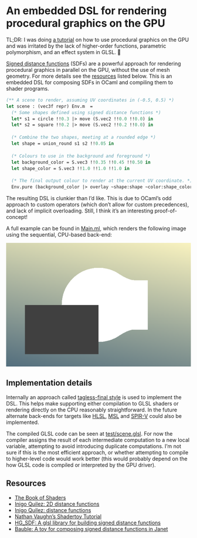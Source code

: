 # An embedded DSL for rendering procedural graphics on the GPU

TL;DR: I was doing [a tutorial](https://inspirnathan.com/posts/47-shadertoy-tutorial-part-1/)
on how to use procedural graphics on the GPU and was irritated by the lack of
higher-order functions, parametric polymorphism, and an effect system in GLSL. 🥲

[Signed distance functions] (SDFs) are a powerful approach for rendering
procedural graphics in parallel on the GPU, without the use of mesh geometry.
For more details see the  [resources](#resources) listed below. This is an
embedded DSL for composing SDFs in OCaml and compiling them to shader programs.

```ocaml
(** A scene to render, assuming UV coordinates in (-0.5, 0.5) *)
let scene : (vec3f repr) Env.m  =
  (* Some shapes defined using signed distance functions *)
  let* s1 = circle !!0.3 |> move (S.vec2 !!0.0 !!0.0) in
  let* s2 = square !!0.2 |> move (S.vec2 !!0.2 !!0.0) in

  (* Combine the two shapes, meeting at a rounded edge *)
  let shape = union_round s1 s2 !!0.05 in

  (* Colours to use in the background and foreground *)
  let background_color = S.vec3 !!0.35 !!0.45 !!0.50 in
  let shape_color = S.vec3 !!1.0 !!1.0 !!1.0 in

  (* The final output colour to render at the current UV coordinate. *)
  Env.pure (background_color |> overlay ~shape:shape ~color:shape_color)
```

The resulting DSL is clunkier than I’d like. This is due to OCaml’s odd approach
to custom operators (which don’t allow for custom precedences), and lack of
implicit overloading. Still, I think it’s an interesting proof-of-concept!

A full example can be found in [Main.ml](./Main.ml), which renders the
following image using the sequential, CPU-based back-end:

![The rendered output of Main.ml](./test/scene.png)

## Implementation details

Internally an approach called [tagless-final style] is used to implement the DSL.
This helps make supporting either compilation to GLSL shaders or rendering
directly on the CPU reasonably straightforward. In the future alternate
back-ends for targets like [HLSL], [MSL] and [SPIR-V] could also be implemented.

The compiled GLSL code can be seen at [test/scene.glsl](./test/scene.glsl).
For now the compiler assigns the result of each intermediate computation to a
new local variable, attempting to avoid introducing duplicate computations.
I’m not sure if this is the most efficient approach, or whether attempting to
compile to higher-level code would work better (this would probably depend on
the how GLSL code is compiled or interpreted by the GPU driver).

[Signed distance functions]: https://en.wikipedia.org/wiki/Signed_distance_function
[tagless-final style]: https://okmij.org/ftp/tagless-final/
[Shadertoy]: https://www.shadertoy.com
[HLSL]: https://learn.microsoft.com/en-us/windows/win32/direct3dhlsl/dx-graphics-hlsl
[MSL]: https://developer.apple.com/metal/Metal-Shading-Language-Specification.pdf
[SPIR-V]: https://www.khronos.org/spir/

## Resources

- [The Book of Shaders](https://thebookofshaders.com/)
- [Inigo Quilez: 2D distance functions](https://iquilezles.org/articles/distfunctions2d/)
- [Inigo Quilez: distance functions](https://iquilezles.org/articles/distfunctions/)
- [Nathan Vaughn’s Shadertoy Tutorial](https://inspirnathan.com/posts/47-shadertoy-tutorial-part-1/)
- [HG_SDF: A glsl library for building signed distance functions](https://mercury.sexy/hg_sdf/)
- [Bauble: A toy for composing signed distance functions in Janet](https://bauble.studio/)
